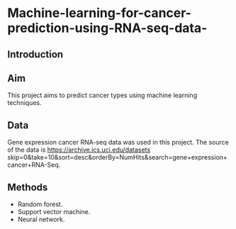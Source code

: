 # Machine-learning-for-cancer-prediction-using-RNA-seq-data-

## Introduction

## Aim
This project aims to predict cancer types using machine learning techniques.

## Data
Gene expression cancer RNA-seq data was used in this project. The source of the data is https://archive.ics.uci.edu/datasets skip=0&take=10&sort=desc&orderBy=NumHits&search=gene+expression+cancer+RNA-Seq.

## Methods
- Random forest.
- Support vector machine.
- Neural network.
